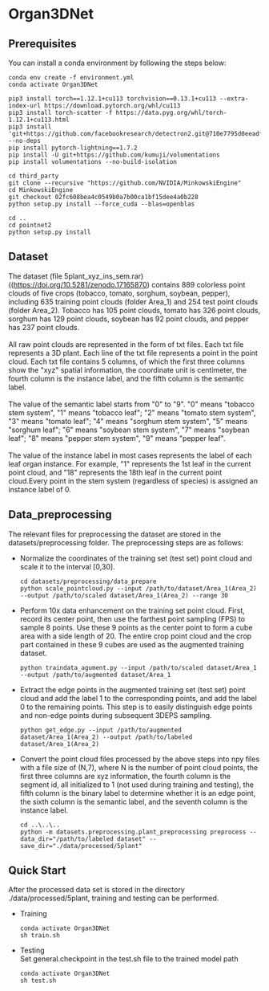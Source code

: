 # Organ3DNet
## Prerequisites<br>
You can install a conda environment by following the steps below:<br>
```
conda env create -f environment.yml
conda activate Organ3DNet

pip3 install torch==1.12.1+cu113 torchvision==0.13.1+cu113 --extra-index-url https://download.pytorch.org/whl/cu113
pip3 install torch-scatter -f https://data.pyg.org/whl/torch-1.12.1+cu113.html
pip3 install 'git+https://github.com/facebookresearch/detectron2.git@710e7795d0eeadf9def0e7ef957eea13532e34cf' --no-deps
pip install pytorch-lightning==1.7.2
pip install -U git+https://github.com/kumuji/volumentations
pip install volumentations --no-build-isolation

cd third_party
git clone --recursive "https://github.com/NVIDIA/MinkowskiEngine"
cd MinkowskiEngine
git checkout 02fc608bea4c0549b0a7b00ca1bf15dee4a0b228
python setup.py install --force_cuda --blas=openblas

cd ..
cd pointnet2
python setup.py install
```
## Dataset<br>
The dataset (file 5plant_xyz_ins_sem.rar)((https://doi.org/10.5281/zenodo.17165870) contains 889 colorless point clouds of five crops (tobacco, tomato, sorghum, soybean, pepper), including 635 training point clouds (folder Area_1) and 254 test point clouds (folder Area_2). Tobacco has 105 point clouds, tomato has 326 point clouds, sorghum has 129 point clouds, soybean has 92 point clouds, and pepper has 237 point clouds. <br><br>
All raw point clouds are represented in the form of txt files. Each txt file represents a 3D plant. Each line of the txt file represents a point in the point cloud. Each txt file contains 5 columns, of which the first three columns show the "xyz" spatial information, the coordinate unit is centimeter, the fourth column is the instance label, and the fifth column is the semantic label.<br><br>
The value of the semantic label starts from "0" to "9". "0" means "tobacco stem system", "1" means "tobacco leaf"; "2" means "tomato stem system", "3" means "tomato leaf"; "4" means "sorghum stem system", "5" means "sorghum leaf"; "6" means "soybean stem system", "7" means "soybean leaf"; "8" means "pepper stem system", "9" means "pepper leaf".<br><br>
The value of the instance label in most cases represents the label of each leaf organ instance. For example, "1" represents the 1st leaf in the current point cloud, and "18" represents the 18th leaf in the current point cloud.Every point in the stem system (regardless of species) is assigned an instance label of 0.<br>
## Data_preprocessing<br>
The relevant files for preprocessing the dataset are stored in the datasets/preprocessing folder. The preprocessing steps are as follows: <br>
* Normalize the coordinates of the training set (test set) point cloud and scale it to the interval [0,30].
  ```
  cd datasets/preprocessing/data_prepare
  python scale_pointcloud.py --input /path/to/dataset/Area_1(Area_2) --output /path/to/scaled dataset/Area_1(Area_2) --range 30
  ```
* Perform 10x data enhancement on the training set point cloud. First, record its center point, then use the farthest point sampling (FPS) to sample 8 points. Use these 9 points as the center point to form a cube area with a side length of 20. The entire crop point cloud and the crop part contained in these 9 cubes are used as the augmented training dataset.
  ```
  python traindata_agument.py --input /path/to/scaled dataset/Area_1 --output /path/to/augmented dataset/Area_1
  ```
* Extract the edge points in the augmented training set (test set) point cloud and add the label 1 to the corresponding points, and add the label 0 to the remaining points. This step is to easily distinguish edge points and non-edge points during subsequent 3DEPS sampling.
  ```
  python get_edge.py --input /path/to/augmented dataset/Area_1(Area_2) --output /path/to/labeled dataset/Area_1(Area_2)
  ```
* Convert the point cloud files processed by the above steps into npy files with a file size of (N,7), where N is the number of point cloud points, the first three columns are xyz information, the fourth column is the segment id, all initialized to 1 (not used during training and testing), the fifth column is the binary label to determine whether it is an edge point, the sixth column is the semantic label, and the seventh column is the instance label.
  ```
  cd ..\..\..
  python -m datasets.preprocessing.plant_preprocessing preprocess --data_dir="/path/to/labeled dataset" --save_dir="./data/processed/5plant"
  ```
## Quick Start<br>
After the processed data set is stored in the directory ./data/processed/5plant, training and testing can be performed.
* Training
  ```
  conda activate Organ3DNet
  sh train.sh
  ```
* Testing<br>
  Set general.checkpoint in the test.sh file to the trained model path
  ```
  conda activate Organ3DNet
  sh test.sh
  ```
